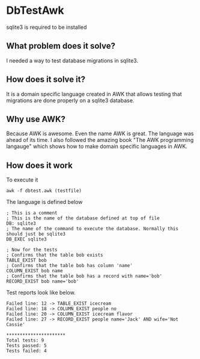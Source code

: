 # DbTestAwk
sqlite3 is required to be installed

## What problem does it solve?
I needed a way to test database migrations in sqlite3.

## How does it solve it?
It is a domain specific language created in AWK that allows testing
that migrations are done properly on a sqlite3 database.

## Why use AWK?
Because AWK is awesome. Even the name AWK is great. The language
was ahead of its time.
I also followed the amazing book "The AWK programming langauge"
which shows how to make domain specific languages in AWK.

## How does it work
To execute it
  
    awk -f dbtest.awk (testfile)
    
The language is defined below

    ; This is a comment
    ; This is the name of the database defined at top of file
    DB: sqlite3 
    ; The name of the command to execute the database. Normally this should just be sqlite3
    DB_EXEC sqlite3 
    
    ; Now for the tests
    ; Confirms that the table bob exists
    TABLE_EXIST bob
    ; Confirms that the table bob has column 'name'
    COLUMN_EXIST bob name 
    ; Confirms that the table bob has a record with name='bob'
    RECORD_EXIST bob name='bob'
  
Test reports look like below.

    Failed line: 12 -> TABLE_EXIST icecream
    Failed line: 18 -> COLUMN_EXIST people no
    Failed line: 20 -> COLUMN_EXIST icecream flavor
    Failed line: 27 -> RECORD_EXIST people name='Jack' AND wife='Not Cassie'

    **********************
    Total tests: 9
    Tests passed: 5
    Tests failed: 4



